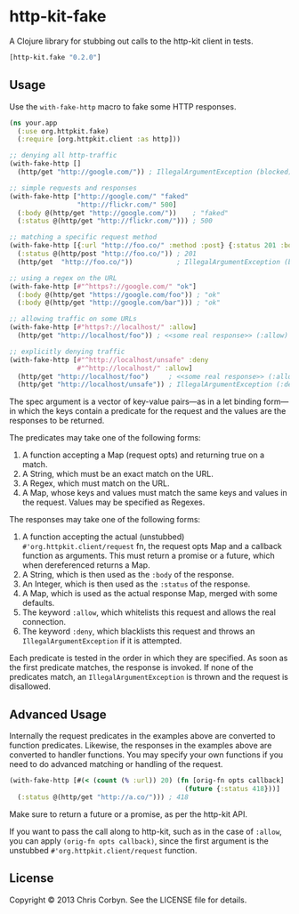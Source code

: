 # http-kit-fake

A Clojure library for stubbing out calls to the http-kit client in tests.

``` clojure
[http-kit.fake "0.2.0"]
```

## Usage

Use the `with-fake-http` macro to fake some HTTP responses.

``` clojure
(ns your.app
  (:use org.httpkit.fake)
  (:require [org.httpkit.client :as http]))

;; denying all http-traffic
(with-fake-http []
  (http/get "http://google.com/")) ; IllegalArgumentException (blocked)

;; simple requests and responses
(with-fake-http ["http://google.com/" "faked"
                 "http://flickr.com/" 500]
  (:body @(http/get "http://google.com/"))    ; "faked"
  (:status @(http/get "http://flickr.com/"))) ; 500

;; matching a specific request method
(with-fake-http [{:url "http://foo.co/" :method :post} {:status 201 :body "ok"}]
  (:status @(http/post "http://foo.co/")) ; 201
  (http/get  "http://foo.co/"))           ; IllegalArgumentException (blocked)

;; using a regex on the URL
(with-fake-http [#"^https?://google.com/" "ok"]
  (:body @(http/get "https://google.com/foo")) ; "ok"
  (:body @(http/get "http://google.com/bar"))) ; "ok"

;; allowing traffic on some URLs
(with-fake-http [#"https?://localhost/" :allow]
  (http/get "http://localhost/foo")) ; <<some real response>> (:allow)

;; explicitly denying traffic
(with-fake-http [#"^http://localhost/unsafe" :deny
                 #"^http://localhost/" :allow]
  (http/get "http://localhost/foo")     ; <<some real response>> (:allow)
  (http/get "http://localhost/unsafe")) ; IllegalArgumentException (:deny)
```

The spec argument is a vector of key-value pairs—as in a let binding form—in
which the keys contain a predicate for the request and the values are the
responses to be returned.

The predicates may take one of the following forms:

  1. A function accepting a Map (request opts) and returning true on a match.
  2. A String, which must be an exact match on the URL.
  3. A Regex, which must match on the URL.
  4. A Map, whose keys and values must match the same keys and values in the
     request. Values may be specified as Regexes.

The responses may take one of the following forms:

  1. A function accepting the actual (unstubbed) `#'org.httpkit.client/request`
     fn, the request opts Map and a callback function as arguments. This must
     return a promise or a future, which when dereferenced returns a Map.
  2. A String, which is then used as the `:body` of the response.
  3. An Integer, which is then used as the `:status` of the response.
  4. A Map, which is used as the actual response Map, merged with some
     defaults.
  5. The keyword `:allow`, which whitelists this request and allows the real
     connection.
  6. The keyword `:deny`, which blacklists this request and throws an
     `IllegalArgumentException` if it is attempted.

Each predicate is tested in the order in which they are specified. As soon as
the first predicate matches, the response is invoked. If none of the
predicates match, an `IllegalArgumentException` is thrown and the request is
disallowed.

## Advanced Usage

Internally the request predicates in the examples above are converted to
function predicates. Likewise, the responses in the examples above are
converted to handler functions. You may specify your own functions if you need
to do advanced matching or handling of the request.

``` clojure
(with-fake-http [#(< (count (% :url)) 20) (fn [orig-fn opts callback]
                                            (future {:status 418}))]
  (:status @(http/get "http://a.co/"))) ; 418
```

Make sure to return a future or a promise, as per the http-kit API.

If you want to pass the call along to http-kit, such as in the case of
`:allow`, you can apply `(orig-fn opts callback)`, since the first argument is
the unstubbed `#'org.httpkit.client/request` function.

## License

Copyright © 2013 Chris Corbyn. See the LICENSE file for details.
